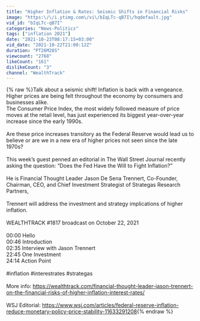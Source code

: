 ```yaml
---
title: "Higher Inflation & Rates: Seismic Shifts in Financial Risks"
image: "https:\/\/i.ytimg.com\/vi\/bIqLTc-qB7I\/hqdefault.jpg"
vid_id: "bIqLTc-qB7I"
categories: "News-Politics"
tags: ["inflation 2021"]
date: "2021-10-23T08:17:15+03:00"
vid_date: "2021-10-22T21:00:12Z"
duration: "PT26M28S"
viewcount: "2768"
likeCount: "161"
dislikeCount: "3"
channel: "WealthTrack"
---
```

{% raw %}Talk about a seismic shift! Inflation is back with a vengeance.  Higher prices are being felt throughout the economy by consumers and businesses alike. <br />The Consumer Price Index, the most widely followed measure of price moves at the retail level, has just experienced its biggest year-over-year increase since the early 1990s. <br /><br />Are these price increases transitory as the Federal Reserve would lead us to believe or are we in a new era of higher prices not seen since the late 1970s? <br /><br />This week’s guest penned an editorial in The Wall Street Journal recently asking the question: “Does the Fed Have the Will to Fight Inflation?”<br /><br />He is Financial Thought Leader Jason De Sena Trennert,  Co-Founder,  Chairman, CEO, and Chief Investment Strategist of Strategas Research Partners,  <br /><br />Trennert will address the investment and strategy implications of higher inflation.  <br /><br />WEALTHTRACK #1817 broadcast on October 22, 2021<br /><br />00:00 Hello<br />00:46 Introduction<br />02:35 Interview with Jason Trennert<br />22:45 One Investment<br />24:14 Action Point<br /><br />#inflation #interestrates #strategas<br /><br />More info: <a rel="nofollow" target="blank" href="https://wealthtrack.com/financial-thought-leader-jason-trennert-on-the-financial-risks-of-higher-inflation-interest-rates/">https://wealthtrack.com/financial-thought-leader-jason-trennert-on-the-financial-risks-of-higher-inflation-interest-rates/</a><br /><br />WSJ Editorial: <a rel="nofollow" target="blank" href="https://www.wsj.com/articles/federal-reserve-inflation-reduce-monetary-policy-price-stability-11633291208">https://www.wsj.com/articles/federal-reserve-inflation-reduce-monetary-policy-price-stability-11633291208</a>{% endraw %}
